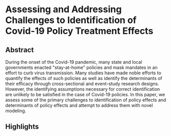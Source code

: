 # Assessing and Addressing Challenges to Identification of Covid-19 Policy Treatment Effects

## Abstract
During the onset of the Covid-19 pandemic, many state and local governments enacted "stay-at-home" policies and mask mandates in an effort to curb virus transmission. Many studies have made noble efforts to quantify the effects of such policies as well as identify the determinants of their efficacy through cross-sectional and event-study research designs. However, the identifying assumptions necessary for correct identification are unlikely to be satisfied in the case of Covid-19 policies. In this paper, we assess some of the primary challenges to identification of policy effects and determinants of policy effects and attempt to address them with novel modeling.

## Highlights

